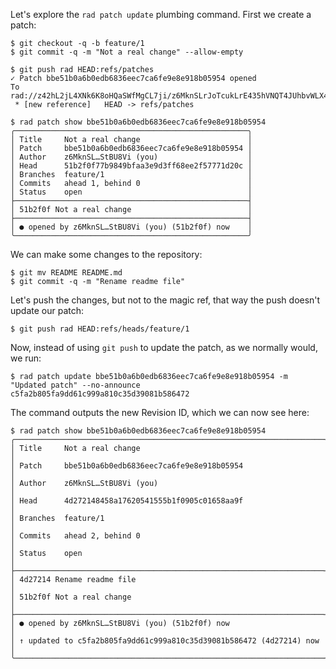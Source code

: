 Let's explore the `rad patch update` plumbing command. First we create a patch:

``` (stderr)
$ git checkout -q -b feature/1
$ git commit -q -m "Not a real change" --allow-empty
```
``` (stderr)
$ git push rad HEAD:refs/patches
✓ Patch bbe51b0a6b0edb6836eec7ca6fe9e8e918b05954 opened
To rad://z42hL2jL4XNk6K8oHQaSWfMgCL7ji/z6MknSLrJoTcukLrE435hVNQT4JUhbvWLX4kUzqkEStBU8Vi
 * [new reference]   HEAD -> refs/patches
```

```
$ rad patch show bbe51b0a6b0edb6836eec7ca6fe9e8e918b05954
╭────────────────────────────────────────────────────╮
│ Title     Not a real change                        │
│ Patch     bbe51b0a6b0edb6836eec7ca6fe9e8e918b05954 │
│ Author    z6MknSL…StBU8Vi (you)                    │
│ Head      51b2f0f77b9849bfaa3e9d3ff68ee2f57771d20c │
│ Branches  feature/1                                │
│ Commits   ahead 1, behind 0                        │
│ Status    open                                     │
├────────────────────────────────────────────────────┤
│ 51b2f0f Not a real change                          │
├────────────────────────────────────────────────────┤
│ ● opened by z6MknSL…StBU8Vi (you) (51b2f0f) now    │
╰────────────────────────────────────────────────────╯
```

We can make some changes to the repository:

```
$ git mv README README.md
$ git commit -q -m "Rename readme file"
```

Let's push the changes, but not to the magic ref, that way the push doesn't
update our patch:

```
$ git push rad HEAD:refs/heads/feature/1
```

Now, instead of using `git push` to update the patch, as we normally would,
we run:

```
$ rad patch update bbe51b0a6b0edb6836eec7ca6fe9e8e918b05954 -m "Updated patch" --no-announce
c5fa2b805fa9dd61c999a810c35d39081b586472
```

The command outputs the new Revision ID, which we can now see here:

```
$ rad patch show bbe51b0a6b0edb6836eec7ca6fe9e8e918b05954
╭─────────────────────────────────────────────────────────────────────╮
│ Title     Not a real change                                         │
│ Patch     bbe51b0a6b0edb6836eec7ca6fe9e8e918b05954                  │
│ Author    z6MknSL…StBU8Vi (you)                                     │
│ Head      4d272148458a17620541555b1f0905c01658aa9f                  │
│ Branches  feature/1                                                 │
│ Commits   ahead 2, behind 0                                         │
│ Status    open                                                      │
├─────────────────────────────────────────────────────────────────────┤
│ 4d27214 Rename readme file                                          │
│ 51b2f0f Not a real change                                           │
├─────────────────────────────────────────────────────────────────────┤
│ ● opened by z6MknSL…StBU8Vi (you) (51b2f0f) now                     │
│ ↑ updated to c5fa2b805fa9dd61c999a810c35d39081b586472 (4d27214) now │
╰─────────────────────────────────────────────────────────────────────╯
```
